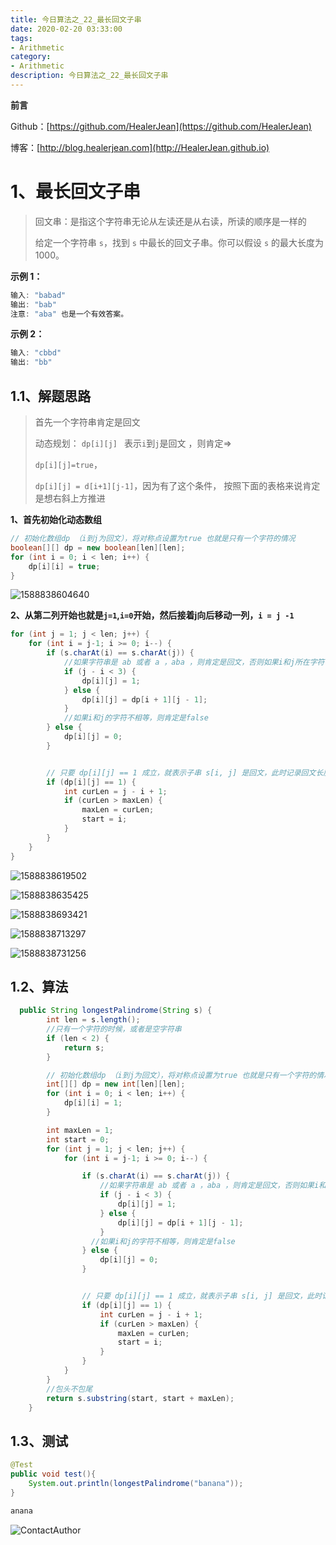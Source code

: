 ```yaml
---
title: 今日算法之_22_最长回文子串
date: 2020-02-20 03:33:00
tags: 
- Arithmetic
category: 
- Arithmetic
description: 今日算法之_22_最长回文子串
---
```


**前言**     

 Github：[https://github.com/HealerJean](https://github.com/HealerJean)         

 博客：[http://blog.healerjean.com](http://HealerJean.github.io)          



# 1、最长回文子串
>  回文串：是指这个字符串无论从左读还是从右读，所读的顺序是一样的           
>  
>给定一个字符串 `s`，找到 `s` 中最长的回文子串。你可以假设 `s` 的最大长度为 1000。   

**示例 1：**

```java
输入: "babad"
输出: "bab"
注意: "aba" 也是一个有效答案。
```

**示例 2：**

```java
输入: "cbbd"
输出: "bb"
```



## 1.1、解题思路 

> 首先一个字符串肯定是回文    
>
> 动态规划： `dp[i][j] ` 表示`i`到`j`是回文 ，则肯定=>     
>
> `dp[i][j]=true`，    
>
> `dp[i][j] = d[i+1][j-1]`，因为有了这个条件， 按照下面的表格来说肯定是想右斜上方推进       



**1、首先初始化动态数组**  

```java
// 初始化数组dp （i到j为回文），将对称点设置为true 也就是只有一个字符的情况
boolean[][] dp = new boolean[len][len];
for (int i = 0; i < len; i++) {
    dp[i][i] = true;
}
```

![1588838604640](https://raw.githubusercontent.com/HealerJean/HealerJean.github.io/master/blogImages/1588838604640.png)





**2、从第二列开始也就是`j=1`,`i=0`开始，然后接着j向后移动一列，`i = j -1`**    



```java
for (int j = 1; j < len; j++) {
    for (int i = j-1; i >= 0; i--) {
        if (s.charAt(i) == s.charAt(j)) {
            //如果字符串是 ab 或者 a ，aba ，则肯定是回文，否则如果i和j所在字符串相等的话
            if (j - i < 3) {
                dp[i][j] = 1;
            } else {
                dp[i][j] = dp[i + 1][j - 1];
            }
            //如果i和j的字符不相等，则肯定是false
        } else {
            dp[i][j] = 0;
        }


        // 只要 dp[i][j] == 1 成立，就表示子串 s[i, j] 是回文，此时记录回文长度和起始位置
        if (dp[i][j] == 1) {
            int curLen = j - i + 1;
            if (curLen > maxLen) {
                maxLen = curLen;
                start = i;
            }
        }
    }
}
```

![1588838619502](https://raw.githubusercontent.com/HealerJean/HealerJean.github.io/master/blogImages/1588838619502.png)

![1588838635425](https://raw.githubusercontent.com/HealerJean/HealerJean.github.io/master/blogImages/1588838635425.png)





![1588838693421](https://raw.githubusercontent.com/HealerJean/HealerJean.github.io/master/blogImages/1588838693421.png)



![1588838713297](https://raw.githubusercontent.com/HealerJean/HealerJean.github.io/master/blogImages/1588838713297.png)



![1588838731256](https://raw.githubusercontent.com/HealerJean/HealerJean.github.io/master/blogImages/1588838731256.png)



## 1.2、算法

```java
  public String longestPalindrome(String s) {
        int len = s.length();
        //只有一个字符的时候，或者是空字符串
        if (len < 2) {
            return s;
        }

        // 初始化数组dp （i到j为回文），将对称点设置为true 也就是只有一个字符的情况
        int[][] dp = new int[len][len];
        for (int i = 0; i < len; i++) {
            dp[i][i] = 1;
        }

        int maxLen = 1;
        int start = 0;
        for (int j = 1; j < len; j++) {
            for (int i = j-1; i >= 0; i--) {

                if (s.charAt(i) == s.charAt(j)) {
                    //如果字符串是 ab 或者 a ，aba ，则肯定是回文，否则如果i和j所在字符串相等的话
                    if (j - i < 3) {
                        dp[i][j] = 1;
                    } else {
                        dp[i][j] = dp[i + 1][j - 1];
                    }
                  //如果i和j的字符不相等，则肯定是false
                } else {
                    dp[i][j] = 0;
                }


                // 只要 dp[i][j] == 1 成立，就表示子串 s[i, j] 是回文，此时记录回文长度和起始位置
                if (dp[i][j] == 1) {
                    int curLen = j - i + 1;
                    if (curLen > maxLen) {
                        maxLen = curLen;
                        start = i;
                    }
                }
            }
        }
        //包头不包尾
        return s.substring(start, start + maxLen);
    }
```




## 1.3、测试 

```java
@Test
public void test(){
    System.out.println(longestPalindrome("banana"));
}

anana
```







![ContactAuthor](https://raw.githubusercontent.com/HealerJean/HealerJean.github.io/master/assets/img/artical_bottom.jpg)



<link rel="stylesheet" href="https://unpkg.com/gitalk/dist/gitalk.css">

<script src="https://unpkg.com/gitalk@latest/dist/gitalk.min.js"></script> 
<div id="gitalk-container"></div>    
 <script type="text/javascript">
    var gitalk = new Gitalk({
		clientID: `1d164cd85549874d0e3a`,
		clientSecret: `527c3d223d1e6608953e835b547061037d140355`,
		repo: `HealerJean.github.io`,
		owner: 'HealerJean',
		admin: ['HealerJean'],
		id: 'GVI81QF3xeugvCSc',
    });
    gitalk.render('gitalk-container');
</script> 

